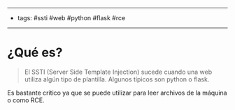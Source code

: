 -------------
- tags: #ssti #web #python #flask #rce
---------
# ¿Qué es?

> El SSTI (Server Side Template Injection) sucede cuando una web utiliza algún tipo de plantilla. Algunos típicos son python o flask. 

Es bastante crítico ya que se puede utilizar para leer archivos de la máquina o como RCE.








